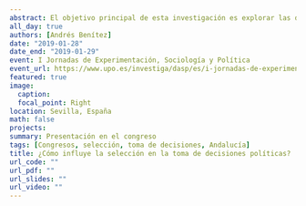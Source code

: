 ```yaml
---
abstract: El objetivo principal de esta investigación es explorar las diferentes formas de selección de candidatos de los partidos políticos representados en la décima legislatura del Parlamento de Andalucía y descubrir qué impacto tiene en el grado de democracia interna de los grupos parlamentarios. Es decir, si el modo de selección de los candidatos influye en si las decisiones son más jerárquicas o más deliberativas en el seno de la organización interna del grupo. Para la comprobación de dicho objetivo se han llevado a cabo 9 entrevistas semiestructuradas a parlamentarios andaluces y se han contrastado sus respuestas sobre sistema de selección y cómo influye en la toma de decisiones en el parlamento.
all_day: true
authors: [Andrés Benítez]
date: "2019-01-28"
date_end: "2019-01-29"
event: I Jornadas de Experimentación, Sociología y Política
event_url: https://www.upo.es/investiga/dasp/es/i-jornadas-de-experimentacion-en-sociologia-y-politica/
featured: true
image:
  caption: 
  focal_point: Right
location: Sevilla, España
math: false
projects:
summary: Presentación en el congreso
tags: [Congresos, selección, toma de decisiones, Andalucía]
title: ¿Cómo influye la selección en la toma de decisiones políticas?
url_code: ""
url_pdf: ""
url_slides: ""
url_video: "" 
---
```

